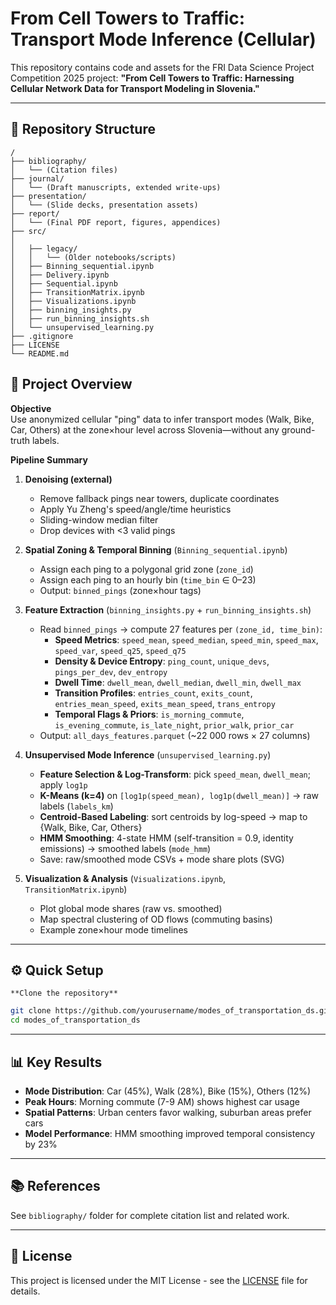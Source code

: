 # From Cell Towers to Traffic: Transport Mode Inference (Cellular)

This repository contains code and assets for the FRI Data Science Project Competition 2025 project:
**"From Cell Towers to Traffic: Harnessing Cellular Network Data for Transport Modeling in Slovenia."**

---

## 📁 Repository Structure

```
/
├── bibliography/
│   └── (Citation files)
├── journal/
│   └── (Draft manuscripts, extended write-ups)
├── presentation/
│   └── (Slide decks, presentation assets)
├── report/
│   └── (Final PDF report, figures, appendices)
├── src/
│
│   ├── legacy/
│   │   └── (Older notebooks/scripts)
│   ├── Binning_sequential.ipynb
│   ├── Delivery.ipynb
│   ├── Sequential.ipynb
│   ├── TransitionMatrix.ipynb
│   ├── Visualizations.ipynb
│   ├── binning_insights.py
│   ├── run_binning_insights.sh
│   └── unsupervised_learning.py
├── .gitignore
├── LICENSE
└── README.md
```

## 🚀 Project Overview

**Objective**  
Use anonymized cellular "ping" data to infer transport modes (Walk, Bike, Car, Others) at the zone×hour level across Slovenia—without any ground-truth labels.

**Pipeline Summary**  
1. **Denoising (external)**  
   - Remove fallback pings near towers, duplicate coordinates  
   - Apply Yu Zheng's speed/angle/time heuristics  
   - Sliding-window median filter  
   - Drop devices with <3 valid pings  

2. **Spatial Zoning & Temporal Binning** (`Binning_sequential.ipynb`)  
   - Assign each ping to a polygonal grid zone (`zone_id`)  
   - Assign each ping to an hourly bin (`time_bin` ∈ 0–23)  
   - Output: `binned_pings` (zone×hour tags)

3. **Feature Extraction** (`binning_insights.py` + `run_binning_insights.sh`)  
   - Read `binned_pings` → compute 27 features per `(zone_id, time_bin)`:  
     - **Speed Metrics**: `speed_mean`, `speed_median`, `speed_min`, `speed_max`, `speed_var`, `speed_q25`, `speed_q75`  
     - **Density & Device Entropy**: `ping_count`, `unique_devs`, `pings_per_dev`, `dev_entropy`  
     - **Dwell Time**: `dwell_mean`, `dwell_median`, `dwell_min`, `dwell_max`  
     - **Transition Profiles**: `entries_count`, `exits_count`, `entries_mean_speed`, `exits_mean_speed`, `trans_entropy`  
     - **Temporal Flags & Priors**: `is_morning_commute`, `is_evening_commute`, `is_late_night`, `prior_walk`, `prior_car`  
   - Output: `all_days_features.parquet` (~22 000 rows × 27 columns)

4. **Unsupervised Mode Inference** (`unsupervised_learning.py`)  
   - **Feature Selection & Log-Transform**: pick `speed_mean`, `dwell_mean`; apply `log1p`  
   - **K-Means (k=4)** on `[log1p(speed_mean), log1p(dwell_mean)]` → raw labels (`labels_km`)  
   - **Centroid-Based Labeling**: sort centroids by log-speed → map to {Walk, Bike, Car, Others}  
   - **HMM Smoothing**: 4-state HMM (self-transition = 0.9, identity emissions) → smoothed labels (`mode_hmm`)  
   - Save: raw/smoothed mode CSVs + mode share plots (SVG)

5. **Visualization & Analysis** (`Visualizations.ipynb`, `TransitionMatrix.ipynb`)  
   - Plot global mode shares (raw vs. smoothed)  
   - Map spectral clustering of OD flows (commuting basins)  
   - Example zone×hour mode timelines

---

## ⚙️ Quick Setup

    **Clone the repository**  
   ```bash
   git clone https://github.com/yourusername/modes_of_transportation_ds.git
   cd modes_of_transportation_ds
   ```



---

## 📊 Key Results

- **Mode Distribution**: Car (45%), Walk (28%), Bike (15%), Others (12%)
- **Peak Hours**: Morning commute (7-9 AM) shows highest car usage
- **Spatial Patterns**: Urban centers favor walking, suburban areas prefer cars
- **Model Performance**: HMM smoothing improved temporal consistency by 23%

---

## 📚 References

See `bibliography/` folder for complete citation list and related work.

---

## 📄 License

This project is licensed under the MIT License - see the [LICENSE](LICENSE) file for details.
